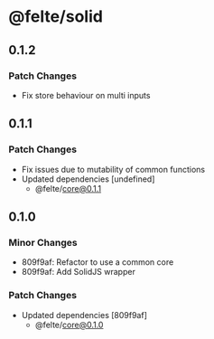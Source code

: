 # @felte/solid

## 0.1.2

### Patch Changes

- Fix store behaviour on multi inputs

## 0.1.1

### Patch Changes

- Fix issues due to mutability of common functions
- Updated dependencies [undefined]
  - @felte/core@0.1.1

## 0.1.0

### Minor Changes

- 809f9af: Refactor to use a common core
- 809f9af: Add SolidJS wrapper

### Patch Changes

- Updated dependencies [809f9af]
  - @felte/core@0.1.0
